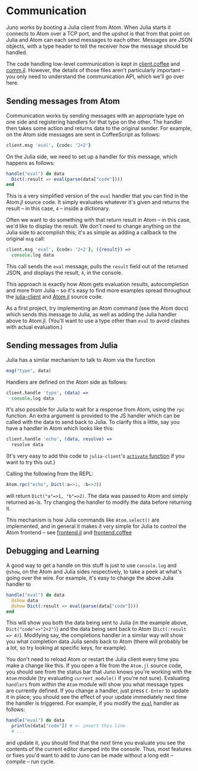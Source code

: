 # Communication

Juno works by booting a Julia client from Atom. When Julia starts it connects to Atom over a
TCP port, and the upshot is that from that point on Julia and Atom can each send messages to
each other. Messages are JSON objects, with a type header to tell the receiver how the
message should be handled.

The code handling low-level communication is kept in
[client.coffee](https://github.com/JunoLab/atom-julia-client/blob/master/lib/connection/client.coffee)
and [comm.jl](https://github.com/JunoLab/Atom.jl/blob/master/src/comm.jl). However, the
details of those files aren't particularly important – you only need to understand the
communication API, which we'll go over here.

## Sending messages from Atom

Communication works by sending messages with an appropriate type on one side and registering
handlers for that type on the other. The handler then takes some action and returns data to
the original sender. For example, on the Atom side messages are sent in CoffeeScript as
follows:

```coffeescript
client.msg 'eval', {code: '2+2'}
```

On the Julia side, we need to set up a handler for this message, which happens as follows:

```julia
handle("eval") do data
  Dict(:result => eval(parse(data["code"])))
end
```

This is a very simplified version of the `eval` handler that you can find in the Atom.jl
source code. It simply evaluates whatever it's given and returns the result – in this case,
`4` – inside a dictionary.

Often we want to do something with that return result in Atom – in this case, we'd like to
display the result. We don't need to change anything on the Julia side to accomplish this;
it's as simple as adding a callback to the original `msg` call:

```coffeescript
client.msg 'eval', {code: '2+2'}, ({result}) =>
  console.log data
```

This call sends the `eval` message, pulls the `result` field out of the returned JSON, and
displays the result, `4`, in the console.

This approach is exactly how Atom gets evaluation results, autocompletion and more from
Julia – so it's easy to find more examples spread throughout the
[julia-client](https://github.com/JunoLab/atom-julia-client/tree/master/lib) and
[Atom.jl](https://github.com/JunoLab/Atom.jl/tree/master/src) source code.

As a first project, try implementing an Atom command (see the Atom docs) which sends this
message to Julia, as well as adding the Julia handler above to Atom.jl. (You'll want to use
a type other than `eval` to avoid clashes with actual evaluation.)

## Sending messages from Julia

Julia has a similar mechanism to talk to Atom via the function

```julia
msg("type", data)
```

Handlers are defined on the Atom side as follows:

```coffeescript
client.handle 'type', (data) =>
  console.log data
```

It's also possible for Julia to wait for a response from Atom, using the `rpc` function.
An extra argument is provided to the JS handler which can be called with the data to send
back to Julia. To clarify this a little, say you have a handler in Atom which looks like
this:

```coffeescript
client.handle 'echo', (data, resolve) =>
  resolve data
```

(It's very easy to add this code to `julia-client`'s [`activate`
function](https://github.com/JunoLab/atom-julia-client/blob/master/lib/julia-client.coffee)
if you want to try this out.)

Calling the following from the REPL:

```julia
Atom.rpc("echo", Dict(:a=>1, :b=>2))
```

will return `Dict("a"=>1, "b"=>2)`. The data was passed to Atom and simply returned as-is.
Try changing the handler to modify the data before returning it.

This mechanism is how Julia commands like `Atom.select()` are implemented, and in general it
makes it very simple for Julia to control the Atom frontend – see
[frontend.jl](https://github.com/JunoLab/Atom.jl/blob/master/src/frontend.jl) and
[frontend.coffee](https://github.com/JunoLab/atom-julia-client/blob/master/lib/frontend.coffee)

## Debugging and Learning

A good way to get a handle on this stuff is just to use `console.log` and `@show`, on the
Atom and Julia sides respectively, to take a peek at what's going over the wire. For example,
it's easy to change the above Julia handler to

```julia
handle("eval") do data
  @show data
  @show Dict(:result => eval(parse(data["code"])))
end
```

This will show you both the data being sent to Julia (in the example above,
`Dict("code"=>"2+2")`) and the data being sent back to Atom (`Dict(:result => 4)`).
Modifying say, the completions handler in a similar way will show you what completion data
Julia sends back to Atom (there will probably be a lot, so try looking at specific
keys, for example).

You don't need to reload Atom or restart the Julia client every time you make a change like
this. If you open a file from the `Atom.jl` source code, you should see from the status bar
that Juno knows you're working with the `Atom` module (try evaluating `current_module()` if
you're not sure). Evaluating `handlers` from within the `Atom` module will show you what
message types are currently defined. If you change a handler, just press `C-Enter` to update
it in place; you should see the effect of your update immediately next time the handler is
triggered. For example, if you modify the
[`eval`](https://github.com/JunoLab/Atom.jl/blob/master/src/eval.jl) handler as follows:

```julia
handle("eval") do data
  println(data["code"]) # <- insert this line
  # ...
```

and update it, you should find that the *next* time you evaluate you see the contents of the
current editor dumped into the console. Thus, most features or fixes you'd want to add to
Juno can be made without a long edit – compile – run cycle.
